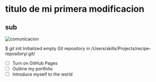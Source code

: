 # titulo de mi primera modificacion
## sub 
![comunicacion ](https://cdn0.unprofesor.com/es/posts/1/8/5/codigo_de_la_comunicacion_ejemplos_2581_600.jpg)


$ git init
Initialized empty Git repository in /Users/skills/Projects/recipe-repository/.git/

- [ ] Turn on GitHub Pages
- [ ] Outline my portfolio
- [ ] Introduce myself to the world
